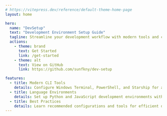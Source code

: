 ```yaml
---
# https://vitepress.dev/reference/default-theme-home-page
layout: home

hero:
  name: "DevSetup"
  text: "Development Environment Setup Guide"
  tagline: Streamline your development workflow with modern tools and configurations
  actions:
    - theme: brand
      text: Get Started
      link: /get-started
    - theme: alt
      text: View on GitHub
      link: https://github.com/sunfkny/dev-setup

features:
  - title: Modern CLI Tools
    details: Configure Windows Terminal, PowerShell, and Starship for a powerful command-line experience
  - title: Language Environments
    details: Set up Python and JavaScript development environments with best practices and modern tools
  - title: Best Practices
    details: Learn recommended configurations and tools for efficient development workflows
---
```

